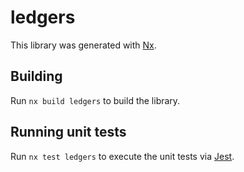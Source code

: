# ledgers

This library was generated with [Nx](https://nx.dev).

## Building

Run `nx build ledgers` to build the library.

## Running unit tests

Run `nx test ledgers` to execute the unit tests via [Jest](https://jestjs.io).
